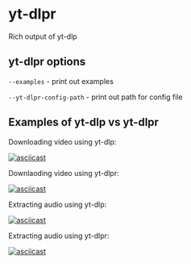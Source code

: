 # yt-dlpr
Rich output of yt-dlp

## yt-dlpr options

``--examples`` - print out examples

``--yt-dlpr-config-path`` - print out path for config file

## Examples of yt-dlp vs yt-dlpr

Downloading video using yt-dlp:

[![asciicast](https://asciinema.org/a/493210.svg)](https://asciinema.org/a/493210)

Downlaoding video using yt-dlpr:

[![asciicast](https://asciinema.org/a/493207.svg)](https://asciinema.org/a/493207)

Extracting audio using yt-dlp:

[![asciicast](https://asciinema.org/a/493214.svg)](https://asciinema.org/a/493214)

Extracting audio using yt-dlpr:

[![asciicast](https://asciinema.org/a/493212.svg)](https://asciinema.org/a/493212)
